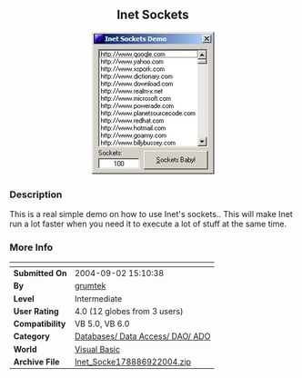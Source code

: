 ﻿<div align="center">

## Inet Sockets

<img src="PIC200492161750874.jpg">
</div>

### Description

This is a real simple demo on how to use Inet's sockets.. This will make Inet run a lot faster when you need it to execute a lot of stuff at the same time.
 
### More Info
 


<span>             |<span>
---                |---
**Submitted On**   |2004-09-02 15:10:38
**By**             |[grumtek](https://github.com/Planet-Source-Code/PSCIndex/blob/master/ByAuthor/grumtek.md)
**Level**          |Intermediate
**User Rating**    |4.0 (12 globes from 3 users)
**Compatibility**  |VB 5\.0, VB 6\.0
**Category**       |[Databases/ Data Access/ DAO/ ADO](https://github.com/Planet-Source-Code/PSCIndex/blob/master/ByCategory/databases-data-access-dao-ado__1-6.md)
**World**          |[Visual Basic](https://github.com/Planet-Source-Code/PSCIndex/blob/master/ByWorld/visual-basic.md)
**Archive File**   |[Inet\_Socke178886922004\.zip](https://github.com/Planet-Source-Code/grumtek-inet-sockets__1-55975/archive/master.zip)








